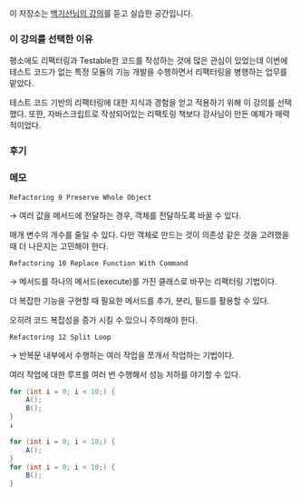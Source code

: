 이 저장소는 [백기선님의 강의](https://www.inflearn.com/course/%EB%A6%AC%ED%8C%A9%ED%86%A0%EB%A7%81/dashboard)를 듣고 실습한 공간입니다.

### 이 강의를 선택한 이유

평소에도 리팩터링과 Testable한 코드를 작성하는 것에 많은 관심이 있었는데 이번에 테스트 코드가 없는 특정 모듈의 기능 개발을 수행하면서 리팩터링을 병행하는 업무를 맡았다.

테스트 코드 기반의 리팩터링에 대한 지식과 경험을 얻고 적용하기 위해 이 강의를 선택했다. 또한, 자바스크립트로 작성되어있는 리팩토링 책보다 강사님이 만든 예제가 매력적이었다.

### 후기

### 메모

`Refactoring 9 Preserve Whole Object`

→  여러 값을 메서드에 전달하는 경우, 객체를 전달하도록 바꿀 수 있다.

매개 변수의 개수를 줄일 수 있다. 다만 객체로 만드는 것이 의존성 같은 것을 고려했을 때 더 나은지는 고민해야 한다.

`Refactoring 10 Replace Function With Command`

→ 메서드를 하나의 메서드(execute)를 가진 클래스로 바꾸는 리팩터링 기법이다.

더 복잡한 기능을 구현할 때 필요한 메서드를 추가, 분리, 필드를 활용할 수 있다.

오히려 코드 복잡성을 증가 시킬 수 있으니 주의해야 한다.

`Refactoring 12 Split Loop`

→ 반복문 내부에서 수행하는 여러 작업을 쪼개서 작업하는 기법이다.

여러 작업에 대한 루프를 여러 번 수행해서 성능 저하를 야기할 수 있다.

```java
for (int i = 0; i < 10;) {
	A();
	B();
}
↓

for (int i = 0; i < 10;) {
	A();
}
for (int i = 0; i < 10;) {
	B();
}
```
